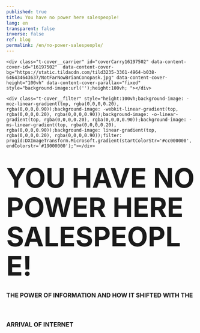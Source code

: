 ```yaml
---
published: true
title: You have no power here salespeople!
lang: en
transparent: false
inverse: false
ref: blog
permalink: /en/no-power-salespeople/
---
```




<!--allrecords-->
<div id="allrecords" class="t-records" data-hook="blocks-collection-content-node" data-tilda-project-id="56887" data-tilda-page-id="699959"  >

<div id="rec16197502" class="r" style=" " data-animationappear="off" data-record-type="274"   >
<!-- t255 -->
<!-- cover -->





<div class="t-cover" id="recorddiv16197502" bgimgfield="img" style="height:100vh; background-image:url('https://static.tildacdn.com/tild3235-3361-4964-b038-646434643637/-/resize/20x/NotFarNowBrianConopask.jpg');" >

	<div class="t-cover__carrier" id="coverCarry16197502" data-content-cover-id="16197502"  data-content-cover-bg="https://static.tildacdn.com/tild3235-3361-4964-b038-646434643637/NotFarNowBrianConopask.jpg" data-content-cover-height="100vh" data-content-cover-parallax="fixed"        style="background-image:url('');height:100vh; "></div>

    <div class="t-cover__filter" style="height:100vh;background-image: -moz-linear-gradient(top, rgba(0,0,0,0.20), rgba(0,0,0,0.90));background-image: -webkit-linear-gradient(top, rgba(0,0,0,0.20), rgba(0,0,0,0.90));background-image: -o-linear-gradient(top, rgba(0,0,0,0.20), rgba(0,0,0,0.90));background-image: -ms-linear-gradient(top, rgba(0,0,0,0.20), rgba(0,0,0,0.90));background-image: linear-gradient(top, rgba(0,0,0,0.20), rgba(0,0,0,0.90));filter: progid:DXImageTransform.Microsoft.gradient(startColorStr='#cc000000', endColorstr='#19000000');"></div>
  <div class="t255">
  <div class="t-container">
    <div class="t-width t-width_10 t255__mainblock">
        <div class="t-cover__wrapper t-valign_middle" style="height:100vh;">
          <div class="t255__wrapper" data-hook-content="covercontent">
                        <h1 class="t255__title t-title t-title_sm t-uppercase "  style="text-transform:uppercase;" field="title"><div style="font-size:72px;line-height:78px;" data-customstyle="yes">You Have No Power Here Salespeople!<br /><span style="font-size: 16px;">The power of information and how it shifted with the arrival of Internet</span> <br /></div></h1>            <span class="space"></span>
          </div>
        </div>
        <div class="t255__userblock">
          <div class="t255__userblock-img t-bgimg "  imgfield="img2" data-original="https://static.tildacdn.com/tild6534-3332-4831-a564-653335383132/49759ab977eb49179ea12ef7921c199f.jpg" style="background-image: url('https://static.tildacdn.com/tild6534-3332-4831-a564-653335383132/-/resize/20x/49759ab977eb49179ea12ef7921c199f.jpg');"></div>          <div class="t255__userblock-descr t-descr t-descr_xxs "  field="title2">By <strong>Konstantin Kostychuk</strong><strong><br />CEO at TTBA Group</strong><strong></strong></div>          <div class="t255__userblock-date t-descr t-descr_xxs "  field="descr2">on March 20, 2017</div>        </div>
    </div>
  </div>
  </div>


</div>

</div>


<div id="rec16378298" class="r" style="padding-top:0px;padding-bottom:0px; " data-animationappear="off" data-record-type="449"   >

<!-- T381 -->
<div id="nav16378298marker"></div>
<div id="nav16378298" class="t449   " data-navmarker="nav16378298marker" data-appearoffset="" data-hideoffset="">
    <div class="t449__wrapper ">
      <script type="text/javascript" src="//yastatic.net/share2/share.js" charset="utf-8"></script>
      <div class="t449__share_buttons ya-share2" data-direction="vertical" data-yashareL10n="en" data-services="facebook,twitter"></div>
    </div>
</div>

</div>


<div id="rec16197503" class="r" style="padding-top:90px;padding-bottom:60px;background-color:#ededed; "  data-record-type="127"   data-bg-color="#ededed">
<!-- T119 -->
<div class="t119">
	<div class="t-container ">
	  	<div class="t-col t-col_8 t-prefix_2">
			<div class="t119__preface t-descr t-opacity_70" style="opacity:0.70;" field="text"><div style="font-size:20px;text-align:left;" data-customstyle="yes"><strong></strong><strong>Picture this:</strong> Your car is a piece of crap. It's all rusty and the more you repair it the more it falls apart. After the last snowstorm, you made a decision; you're buying a new car! <br /><br /> What do you do? You Google it! You open your computer or your mobile device and you start looking at the different makes, models and prices of cars. After reading reviews, watching videos and comparing 3 to 10 different options, you select your vehicle of choice and you drive down to the nearest dealership to buy it. <br /><br /></div></div>
		</div>
	</div>
</div>
</div>


<div id="rec16197504" class="r" style="padding-top:0px;padding-bottom:0px; "  data-record-type="179"   >
<!-- cover -->





<div class="t-cover" id="recorddiv16197504" bgimgfield="img" style="height:100vh; background-image:url('https://static.tildacdn.com/tild6661-3536-4532-a631-323463393132/-/resize/20x/Car_dealership.jpg');" >

	<div class="t-cover__carrier" id="coverCarry16197504" data-content-cover-id="16197504"  data-content-cover-bg="https://static.tildacdn.com/tild6661-3536-4532-a631-323463393132/Car_dealership.jpg" data-content-cover-height="100vh" data-content-cover-parallax="fixed"        style="background-image:url('');height:100vh; "></div>

    <div class="t-cover__filter" style="height:100vh;background-image: -moz-linear-gradient(top, rgba(0,0,0,0.60), rgba(0,0,0,0.60));background-image: -webkit-linear-gradient(top, rgba(0,0,0,0.60), rgba(0,0,0,0.60));background-image: -o-linear-gradient(top, rgba(0,0,0,0.60), rgba(0,0,0,0.60));background-image: -ms-linear-gradient(top, rgba(0,0,0,0.60), rgba(0,0,0,0.60));background-image: linear-gradient(top, rgba(0,0,0,0.60), rgba(0,0,0,0.60));filter: progid:DXImageTransform.Microsoft.gradient(startColorStr='#66000000', endColorstr='#66000000');"></div>

<!-- T164 -->
<div class="t164">
	<div class="t-container">
		<div class="t-cover__wrapper t-valign_middle" style="height:100vh;">
          <div class="t-col t-col_8 t-prefix_2 t-align_left">
            <div data-hook-content="covercontent">
            <div class="t164__wrapper">
	          	          	          <div class="t164__descr t-descr t-descr_xxxl" field="descr"><div style="font-size:30px;" data-customstyle="yes"><br />Now image again that your car is a piece of crap but this time it's 1987. <br /></div></div>	          <div class="t164__text t-text t-text_md" field="text"><div style="font-size:18px;" data-customstyle="yes">If you wanted to buy a new car 30 years ago, what did you do? Those of you who are old enough will remember that your options were not many. We have this amazing capacity as human beings to quickly get used to the good things in life and expect them to be the new standards. <br /> <br />So let me take you back for a minute and remind you of what life was like before 12 year olds walked around with a satellite connection in their pocket. <br /><br /><strong>Here's what you did when shopping for a car: <br /></strong>1. Pick a make and find the nearest dealership. <br />2. Drive there (or take the bus). <br />3. Compare pricing options, deals, promotions and features. <br />4. Haggle with a salesperson. <br />5. Get haggled. <br />6. Then drive down to another dealership and repeat steps 1 through 5. <br />7. Do that three, four or even 10 times. <br /> <br /><br /></div></div>            </div>
            </div>
          </div>
		</div>
	</div>
</div>



</div>

</div>


<div id="rec16197505" class="r" style="padding-top:75px;padding-bottom:0px; "  data-record-type="106"   >
<!-- T004 -->
<div class="t004">
	<div class="t-container ">
	  	<div class="t-col t-col_8 t-prefix_2">
			<div field="text" class="t-text t-text_md  "><div style="font-size:18px;" data-customstyle="yes">If you're reading this and you're a business owner, you're probably thinking "A client coming to your store without Googling a single thing, that's great! Half the battle is already won! Business owners had it SO EASY back then!" And you're right! Without easy access to information, consumers had no choice but to come see you at the store. Good for business, not so good for the consumer. <br /><br /> First of all, most people couldn't haggle if their life depended on it. <br /><br /> Most of us can haggle for fruits or other produce at a summer market. It doesn't take a genius to compare apples to apples and oranges to oranges. But comparing a Volkswagen Passat to a Honda Accord can prove more difficult to do. Especially if your adversary is a salesman who has all the up-to-date information about his products while you only know what your uncle told you about his Oldsmobile. Guess who's coming out on top in that transaction. <br /><br /> <em>Do you see where I'm going with this yet? <br /></em><br /> The only reason you went to 10 different car dealerships 30 years ago is because you had no other choice. If you wanted information about a car, you went to a car salesman. If you wanted information about a fridge, a TV or any other product or service, you had to get out of your home and drive to the store. <br /></div></div>
		</div>
	</div>
</div>
</div>


<div id="rec16376790" class="r" style="padding-top:0px;padding-bottom:0px; "  data-record-type="223"   >
<!-- T195 -->
<div class="t195">
  <div class="t-container">

      <div class="t-col t-col_4 t-prefix_2">
        <div class="t195__text t-text t-text_md" field="text"><div style="font-size:18px;" data-customstyle="yes"><u><br />The power of information was consolidated within the salespeople.</u> They knew how to use it and how to squeeze as much as they could out of every customer. They'd get away with it time after time after time. It's no wonder that to this day, when most people think of a salesman they are thinking of someone who's pushy, persistent and aggressive. Source <a href="https://research.hubspot.com/charts/sales-description-word-cloud" target="_blank" style="color:#6072fc !important;" rel="color:#7181f7 !important;">HubSpot</a></div></div>
      </div>
          <div class="t-col t-col_4  t195__imgsection" itemscope itemtype="http://schema.org/ImageObject"><meta itemprop="image" content="https://static.tildacdn.com/tild3138-3162-4234-a538-313332356161/Sales_word_cloud.png">        <img class="t195__img t-img" data-tu-max-width="1200" data-tu-max-height="1200" src="https://static.tildacdn.com/tild3138-3162-4234-a538-313332356161/-/empty/Sales_word_cloud.png" data-original="https://static.tildacdn.com/tild3138-3162-4234-a538-313332356161/Sales_word_cloud.png" imgfield="img"   /><br />        <div class="t195__sectitle t-descr" field="imgtitle" itemprop="name"></div>
        <div class="t195__secdescr t-descr" field="imgdescr" itemprop="description"></div>
      </div>
      </div>
</div>
</div>


<div id="rec16375614" class="r" style="padding-top:15px;padding-bottom:30px; "  data-record-type="106"   >
<!-- T004 -->
<div class="t004">
	<div class="t-container ">
	  	<div class="t-col t-col_8 t-prefix_2">
			<div field="text" class="t-text t-text_md  "><strong>Fast-forward a decade: Enters Internet.<br /></strong><br />From its first appearance in the early nineties, Internet has changed the way we consume information, the way we shop, communicate and pretty much live. Advances in technology, and the incredibly rapid spread of connectivity across the developed world (and now beyond) has changed the relationship between consumers and salespeople forever (and for the better).</div>
		</div>
	</div>
</div>
</div>


<div id="rec16308241" class="r" style="padding-top:75px;padding-bottom:45px; "  data-record-type="271"   >
<!-- t250 -->
<div class="t250">
  <div class="t-container">
    <div class="t-row">
      <div class="t-col t-col_10 t-prefix_1">
        <div class="t250__text t-text-impact t-text-impact_sm" field="text">
          Today's consumer wants information right NOW and he only wants to move his thumbs to get it.<br />
        </div>
        <div>
          <a class="t250__link" href="https://twitter.com/intent/tweet?url=http://project56887.tilda.ws/page699959.html;text=Today's consumer wants information right NOW and he only wants to move his thumbs to get it.;size=l&count=none" target="_blank">            <div class="t250__icon">
              <svg width="28px" height="25px" viewBox="0 0 28 25">
                  <g stroke="none" stroke-width="1" fill="none" fill-rule="evenodd">
                      <g transform="translate(-704.000000, -1375.000000)" fill="#000000">
                          <path d="M731.2272,1375.449 C730.117467,1376.155 728.887333,1376.668 727.5788,1376.944 C726.532533,1375.748 725.038267,1375 723.386267,1375 C720.2148,1375 717.642533,1377.756 717.642533,1381.155 C717.642533,1381.637 717.693867,1382.106 717.79,1382.557 C713.016,1382.3 708.783333,1379.85 705.949733,1376.126 C705.455067,1377.034 705.171333,1378.092 705.171333,1379.221 C705.171333,1381.356 706.185867,1383.24 707.7268,1384.343 C706.785067,1384.311 705.899333,1384.034 705.124667,1383.573 L705.124667,1383.65 C705.124667,1386.631 707.104267,1389.12 709.733467,1389.686 C709.250933,1389.827 708.7432,1389.902 708.2196,1389.902 C707.85,1389.902 707.489733,1389.863 707.1388,1389.792 C707.870533,1392.236 709.992,1394.017 712.505467,1394.066 C710.538933,1395.716 708.061867,1396.701 705.370133,1396.701 C704.906267,1396.701 704.449867,1396.672 704,1396.615 C706.5424,1398.361 709.561733,1399.38 712.806,1399.38 C723.3732,1399.38 729.150533,1390.002 729.150533,1381.868 C729.150533,1381.601 729.1468,1381.335 729.134667,1381.071 C730.256533,1380.204 731.230933,1379.12 732,1377.884 C730.970533,1378.374 729.8636,1378.704 728.7016,1378.853 C729.886933,1378.094 730.797867,1376.887 731.2272,1375.449 L731.2272,1375.449 Z" id="Shape" sketch:type="MSShapeGroup"></path>
                      </g>
                  </g>
              </svg>
            </div>
                      </a>        </div>
      </div>
    </div>
  </div>
</div>
</div>


<div id="rec16197506" class="r" style="padding-top:0px;padding-bottom:0px; "  data-record-type="179"   >
<!-- cover -->





<div class="t-cover" id="recorddiv16197506" bgimgfield="img" style="height:90vh; background-image:url('https://static.tildacdn.com/tild6566-3065-4232-b736-613362616238/-/resize/20x/network_cables.jpg');" >

	<div class="t-cover__carrier" id="coverCarry16197506" data-content-cover-id="16197506"  data-content-cover-bg="https://static.tildacdn.com/tild6566-3065-4232-b736-613362616238/network_cables.jpg" data-content-cover-height="90vh" data-content-cover-parallax="fixed"        style="background-image:url('');height:90vh; "></div>

    <div class="t-cover__filter" style="height:90vh;background-image: -moz-linear-gradient(top, rgba(0,0,0,0.70), rgba(0,0,0,0.70));background-image: -webkit-linear-gradient(top, rgba(0,0,0,0.70), rgba(0,0,0,0.70));background-image: -o-linear-gradient(top, rgba(0,0,0,0.70), rgba(0,0,0,0.70));background-image: -ms-linear-gradient(top, rgba(0,0,0,0.70), rgba(0,0,0,0.70));background-image: linear-gradient(top, rgba(0,0,0,0.70), rgba(0,0,0,0.70));filter: progid:DXImageTransform.Microsoft.gradient(startColorStr='#4c000000', endColorstr='#4c000000');"></div>

<!-- T164 -->
<div class="t164">
	<div class="t-container">
		<div class="t-cover__wrapper t-valign_middle" style="height:90vh;">
          <div class="t-col t-col_8 t-prefix_2 t-align_left">
            <div data-hook-content="covercontent">
            <div class="t164__wrapper">
	          	          	          <div class="t164__descr t-descr t-descr_xxxl" field="descr"><div style="font-size:42px;" data-customstyle="yes">The Power Shift<br /></div></div>	          <div class="t164__text t-text t-text_md" field="text"><div style="font-size:18px;" data-customstyle="yes"><u></u>After decades of being abused and mistreated, the consumer is finally coming out on top. He is now king! He decides when he wants to look for your product, how he does it and where he does it. <br /><br /> But for the most part, they all start in the same place. Here are a few figures: <br />- 81% of shoppers conduct online research before buying <br />- 60% start their research on a search engine like Google <br />- 61% of shoppers read product reviews before making a purchase<br /><a href="http://www.adweek.com/digital/81-shoppers-conduct-online-research-making-purchase-infographic/" style="color:#8585f5 !important;" rel="color:#8585f5 !important;"><span style="color: rgb(95, 113, 245);">(Source)</span><br /></a> <br />By the time a consumer walks into a car dealership in 2017, his mind is already made up! And it's <u>not only cars</u>; it's the same story for the majority of products or services that you will see today! If 30 years ago, the sales cycle started when a customer would walk through the doors, today it starts when the consumer simply feels a need or a want. And with a smart phone in his pocket, he can start looking to fulfill that need within seconds. There's no need to speak with a salesman any more. All of the latest information is easily accessible online. <br /> <br />The dynamic of our work as businesspeople and as salespeople has changed the day that the power of information shifted from us towards the customer. Those who adapted survived and thrived, the rest died out, much like the dinosaurs did. <br /><br /></div></div>            </div>
            </div>
          </div>
		</div>
	</div>
</div>



</div>

</div>


<div id="rec16197507" class="r" style="padding-top:60px;padding-bottom:15px;background-color:#ffffff; "  data-record-type="184"   data-bg-color="#ffffff">
<!-- T169 -->
<div class="t169">
  <div class="t-container_100">
    <div class="t-row">
      <div class="t-col_100">
        <div class="t169__text t-title" field="text"><div style="font-size:30px;line-height:40px;text-align:center;color:#444444;" data-customstyle="yes"><span style="font-weight: 300;">So what can you do? How can you market your business<br />when the consumer calls all the shots? </span><br /></div></div>
      </div>
    </div>
  </div>
</div>
</div>


<div id="rec16309713" class="r" style="padding-top:15px;padding-bottom:15px; "  data-record-type="106"   >
<!-- T004 -->
<div class="t004">
	<div class="t-container ">
	  	<div class="t-col t-col_8 t-prefix_2">
			<div field="text" class="t-text t-text_md  "><strong><span data-redactor-tag="span" style="font-size: 28px;">Business starts with presence. </span><br /></strong><br /><span style="font-size: 18px;">Being on the first page of Google puts you on the list of companies that will be compared, but it doesn't guarantee contact just yet. Today's consumer will compare a few companies by looking at their overall online presence and then decide which companies he will contact for pricing. (We assume here that your product is the bomb and that your branding is on point.) <br /><br /> When it comes to online presence, here's what you need to think about: <br /> <br /><em>- Do you have a website? Is it mobile responsive? (more than 60% of all purchases start from a mobile device) <br />- Is your contact information visible? <br />- Do you have social media accounts? Are they active? <br />- Do you produce and share interesting and useful content? <br />- Does your business have reviews? How are they? <br />- Have you established yourself as an expert in your field? Can you be trusted? <br />- Do you have a Google My Business account? <br />- Did you come up in Google at all? In Google Ads?</em> <br /><br /> The above list is meant to get you to ask the right questions and start thinking about your business differently. In the next article, we'll look at a more systematic approach to building your marketing funnel and understanding the tools at your disposal at each stage of that model. </span><br /></div>
		</div>
	</div>
</div>
</div>


<div id="rec16309789" class="r" style="padding-top:30px;padding-bottom:15px; "  data-record-type="271"   >
<!-- t250 -->
<div class="t250">
  <div class="t-container">
    <div class="t-row">
      <div class="t-col t-col_10 t-prefix_1">
        <div class="t250__text t-text-impact t-text-impact_sm" field="text">
          Online presence is no longer an asset,<br />it's an absolute prerequisite for survival. <br />
        </div>
        <div>
          <a class="t250__link" href="https://twitter.com/intent/tweet?url=http://project56887.tilda.ws/page699959.html;text=Online presence is no longer an asset,it's an absolute prerequisite for survival. ;size=l&count=none" target="_blank">            <div class="t250__icon">
              <svg width="28px" height="25px" viewBox="0 0 28 25">
                  <g stroke="none" stroke-width="1" fill="none" fill-rule="evenodd">
                      <g transform="translate(-704.000000, -1375.000000)" fill="#000000">
                          <path d="M731.2272,1375.449 C730.117467,1376.155 728.887333,1376.668 727.5788,1376.944 C726.532533,1375.748 725.038267,1375 723.386267,1375 C720.2148,1375 717.642533,1377.756 717.642533,1381.155 C717.642533,1381.637 717.693867,1382.106 717.79,1382.557 C713.016,1382.3 708.783333,1379.85 705.949733,1376.126 C705.455067,1377.034 705.171333,1378.092 705.171333,1379.221 C705.171333,1381.356 706.185867,1383.24 707.7268,1384.343 C706.785067,1384.311 705.899333,1384.034 705.124667,1383.573 L705.124667,1383.65 C705.124667,1386.631 707.104267,1389.12 709.733467,1389.686 C709.250933,1389.827 708.7432,1389.902 708.2196,1389.902 C707.85,1389.902 707.489733,1389.863 707.1388,1389.792 C707.870533,1392.236 709.992,1394.017 712.505467,1394.066 C710.538933,1395.716 708.061867,1396.701 705.370133,1396.701 C704.906267,1396.701 704.449867,1396.672 704,1396.615 C706.5424,1398.361 709.561733,1399.38 712.806,1399.38 C723.3732,1399.38 729.150533,1390.002 729.150533,1381.868 C729.150533,1381.601 729.1468,1381.335 729.134667,1381.071 C730.256533,1380.204 731.230933,1379.12 732,1377.884 C730.970533,1378.374 729.8636,1378.704 728.7016,1378.853 C729.886933,1378.094 730.797867,1376.887 731.2272,1375.449 L731.2272,1375.449 Z" id="Shape" sketch:type="MSShapeGroup"></path>
                      </g>
                  </g>
              </svg>
            </div>
                      </a>        </div>
      </div>
    </div>
  </div>
</div>
</div>


<div id="rec16197508" class="r" style="padding-top:30px;padding-bottom:0px; "  data-record-type="493"   >
<!-- t493 -->

<div class="t493">

  <div class="t493__container t-container">
		<div class="t493__flex-wrapper">
	    <div class="t493__box-img-mobile t-col">
	      <div class="t493__tablewrapper">
	        <div class="t493__cell t-cell">
	          <img class="t493__img t-margin_auto t-img" src="https://static.tildacdn.com/tild6462-6661-4664-b635-303765333766/-/empty/salespeople.png" data-original="https://static.tildacdn.com/tild6462-6661-4664-b635-303765333766/salespeople.png" imgfiled="img5" >
	        </div>
	      </div>
	    </div>
	    	    <div class="t493__box-text t-col t-col_flex t-valign_middle t-col_6 ">
	      <div class="t493__tablewrapper">
	        <div class="t493__cell t-cell">
	          <div class="t493__item t-item ">
	            	            <div class="t493__textwrapper t-cell t-valign_top">
	              	                <div class="t493__heading t-heading t-heading_sm  t-align_center" style="" field="title">
	              <div style="color:#060606;" data-customstyle="yes"><strong><strong data-redactor-tag="strong">So that's it? Online presence is the answer? Not quite.</strong><br /></strong></div></div>	              	                <div class="t493__descr t-descr t-descr_xs t-align_center" style="" field="descr">
	              <div style="font-size:18px;" data-customstyle="yes"><br />Online presence is one of the answers. It's one of the very first answers. If you're thinking about the future of your business and about where your customers are looking for your products, online presence is a good start. <br /><br /> Active evaluation is when a potential client has found your business, liked what you're offering and is at the stage of comparing you to the competition. "Two-thirds of the touch points during the active-evaluation phase involve […] activities such as Internet reviews and word-of-mouth recommendations from friends and family." <br />Source: <span style="color: rgb(95, 113, 245);"><a href="http://www.mckinsey.com/business-functions/marketing-and-sales/our-insights/the-consumer-decision-journey" style="color: rgb(95, 113, 245);" target="_blank">McKinsey</a> </span><br /><br /> What does that mean? It means that simply being online is not enough. Just like they do in a store holding two products in front of them, they will also compare your business with others when searching online. <br /><strong></strong></div></div>	            </div>
	          </div>
	          	            <div class="t493__item t493__item_padding-top t-item ">
	              	              <div class="t493__textwrapper t-cell t-valign_top">
	                	                  <div class="t493__heading t-heading t-heading_sm t-align_center" style="" field="title2">
	                <div style="color:#515151;" data-customstyle="yes"></div></div>	                	              </div>
	            </div>
	          	          	          	<div class="t493__item t493__item_padding-top t-item ">
	              	              <div class="t493__textwrapper t-cell t-valign_top">
	                	                  <div class="t493__heading t-heading t-heading_sm t-align_center" style="" field="title3">
	                <div style="color:#474747;" data-customstyle="yes"></div></div>	                	              </div>
	            </div>
	          	          	        </div>
	      </div>
	    </div>
	    	      <div class="t493__box-img t-col t-col_flex t-valign_middle t-col_6 ">
	        <div class="t493__tablewrapper">
	          <div class="t493__cell t-cell">
	            <img class="t493__img t-img " src="https://static.tildacdn.com/tild6462-6661-4664-b635-303765333766/-/empty/salespeople.png" data-original="https://static.tildacdn.com/tild6462-6661-4664-b635-303765333766/salespeople.png" imgfield="img5" >
	          </div>
	        </div>
	      </div>
	    		</div>
  </div>



</div>
</div>


<div id="rec16309511" class="r" style="padding-top:0px;padding-bottom:0px; "  data-record-type="179"   >
<!-- cover -->





<div class="t-cover" id="recorddiv16309511" bgimgfield="img" style="height:100vh; background-image:url('https://static.tildacdn.com/tild3762-6438-4731-b039-353833383037/-/resize/20x/iStock_000050225464_Medium1002x666.jpg');" >

	<div class="t-cover__carrier" id="coverCarry16309511" data-content-cover-id="16309511"  data-content-cover-bg="https://static.tildacdn.com/tild3762-6438-4731-b039-353833383037/iStock_000050225464_Medium1002x666.jpg" data-content-cover-height="100vh" data-content-cover-parallax="fixed"        style="background-image:url('');height:100vh; "></div>

    <div class="t-cover__filter" style="height:100vh;background-image: -moz-linear-gradient(top, rgba(255,255,255,0.90), rgba(255,255,255,0.80));background-image: -webkit-linear-gradient(top, rgba(255,255,255,0.90), rgba(255,255,255,0.80));background-image: -o-linear-gradient(top, rgba(255,255,255,0.90), rgba(255,255,255,0.80));background-image: -ms-linear-gradient(top, rgba(255,255,255,0.90), rgba(255,255,255,0.80));background-image: linear-gradient(top, rgba(255,255,255,0.90), rgba(255,255,255,0.80));filter: progid:DXImageTransform.Microsoft.gradient(startColorStr='#19ffffff', endColorstr='#33ffffff');"></div>

<!-- T164 -->
<div class="t164">
	<div class="t-container">
		<div class="t-cover__wrapper t-valign_middle" style="height:100vh;">
          <div class="t-col t-col_8 t-prefix_2 t-align_left">
            <div data-hook-content="covercontent">
            <div class="t164__wrapper">
	          	          	          <div class="t164__descr t-descr t-descr_xxxl" field="descr"><div style="font-size:30px;color:#1a1a1a;" data-customstyle="yes"><strong>Conclusion</strong> <br /></div></div>	          <div class="t164__text t-text t-text_md" field="text"><div style="font-size:18px;color:#0b0b0b;" data-customstyle="yes">We've said it, doing business is harder today than it was 30 years ago. There's no denying the fact that there are many more companies opening every week, competition is getting more fierce, sometimes international, and the consumer has access to detailed information at the swipe of a finger. <br /> <br />Make no mistake; your competitors are already online. They have been for a while. Online presence is a big step in the right direction but if you haven't made that step by 2017, you're already behind! If your company is not visible online, it is not visible at all. <br /> <br />Be smart about your business. Plan, test, adjust and try again. Leave nothing to chance, be calculated and systematic, use the right tools and target the right audience to grow your business. <br /> <br />If you're not sure where to start, our consultations are free. <u><a href="#GrowMyBusiness" style="color: rgb(11, 11, 11);" rel="" data-redactor-tag="a">Here</a>'s</u> how to get in touch!<br /></div></div>            </div>
            </div>
          </div>
		</div>
	</div>
</div>



</div>

</div>


<div id="rec16310536" class="r" style=" " data-animationappear="off" data-record-type="330"   >

<style>
#rec16310536 input::-webkit-input-placeholder {color:#000000; opacity: 0.5;}
#rec16310536 input::-moz-placeholder          {color:#000000; opacity: 0.5;}
#rec16310536 input:-moz-placeholder           {color:#000000; opacity: 0.5;}
#rec16310536 input:-ms-input-placeholder      {color:#000000; opacity: 0.5;}
#rec16310536 textarea::-webkit-input-placeholder {color:#000000; opacity: 0.5;}
#rec16310536 textarea::-moz-placeholder          {color:#000000; opacity: 0.5;}
#rec16310536 textarea:-moz-placeholder           {color:#000000; opacity: 0.5;}
#rec16310536 textarea:-ms-input-placeholder      {color:#000000; opacity: 0.5;}
</style>
<div class="t330">
  <div class="t-popup" data-tooltip-hook="#GrowMyBusiness" >
    <div class="t-popup__close">
      <svg width="23px" height="23px" viewBox="0 0 23 23" version="1.1" xmlns="http://www.w3.org/2000/svg" xmlns:xlink="http://www.w3.org/1999/xlink">
        <g stroke="none" stroke-width="1" fill="#fff" fill-rule="evenodd">
          <rect transform="translate(11.313708, 11.313708) rotate(-45.000000) translate(-11.313708, -11.313708) " x="10.3137085" y="-3.6862915" width="2" height="30"></rect>
          <rect transform="translate(11.313708, 11.313708) rotate(-315.000000) translate(-11.313708, -11.313708) " x="10.3137085" y="-3.6862915" width="2" height="30"></rect>
        </g>
      </svg>
    </div>
    <div class="t-popup__container t-width t-width_6">
        <img class="t330__img t-img" src="https://static.tildacdn.com/tild6632-6531-4531-a564-626639616530/-/empty/ttba_moto.jpg" data-original="https://static.tildacdn.com/tild6632-6531-4531-a564-626639616530/ttba_moto.jpg" imgfield="img" >        <div class="t330__wrapper t-align_center" style=";">
          <div class="t330__title t-title t-title_xxs"><div style="font-size:16px;" data-customstyle="yes"><span style="font-weight: 400;">We always respond in less than 4 hours.<br /><br /></span></div></div>                    <form id="form16310536" name='form16310536' role="form" action='https://forms.tildacdn.com/procces/' method='POST' data-formactiontype="2" data-inputbox=".t330__blockinput"  data-success-url="https://ttbagroup.com/en/request-submitted" class="js-form-proccess">                                                                  <input type="hidden" name="formservices[]" value="67787a8c45c4f24353fc05cdd55eaa8d" class="js-formaction-services">

                                                                                  <div>
                          <div class="js-errorbox-all t330__blockinput-errorbox" style="display:none;">
                              <div class="t330__blockinput-errors-text t-text t-text_xs">
                                  <p class="t330__blockinput-errors-item js-rule-error js-rule-error-all"></p>
                        		<p class="t330__blockinput-errors-item js-rule-error js-rule-error-req">Required field</p>
                        		<p class="t330__blockinput-errors-item js-rule-error js-rule-error-email">Please correct e-mail address</p>
                        		<p class="t330__blockinput-errors-item js-rule-error js-rule-error-name">Name Wrong. Correct please</p>
                        		<p class="t330__blockinput-errors-item js-rule-error js-rule-error-phone">Please correct phone number</p>
                        		<p class="t330__blockinput-errors-item js-rule-error js-rule-error-string">Please enter letter, number or punctuation symbols.</p>
                              </div>
                          </div>
                          <div class="js-successbox t330__blockinput-success t-text t-text_xs" style="display:none;">
                                                            Thank You! Your request has been submitted.
                                                      </div>
                        </div>
                        <div class="t330__input-wrapper">
                                                                              <div class="t330__blockinput">
                              <input type="text" name="email" class="t330__input t-input js-tilda-rule " value="" placeholder="Your Name"  onfocus="this.placeholder = ''" onblur="this.placeholder = 'Your Name'" data-tilda-req="1" data-tilda-rule="email" style="color:#000000; border:1px solid #c9c9c9; background-color:#ffffff; border-radius: 5px; -moz-border-radius: 5px; -webkit-border-radius: 5px;">
                          </div>
                                                                                                        <div class="t330__blockinput">
                              <input type="text" name="name" class="t330__input t-input js-tilda-rule " value="" placeholder="Your Email"  onfocus="this.placeholder = ''" onblur="this.placeholder = 'Your Email'" data-tilda-req="1" data-tilda-rule="none" style="color:#000000; border:1px solid #c9c9c9; background-color:#ffffff; border-radius: 5px; -moz-border-radius: 5px; -webkit-border-radius: 5px;">
                          </div>
                                                                                                        <div class="t330__blockinput">
                              <input type="text" name="phone" class="t330__input t-input js-tilda-rule " value="" placeholder="Your Phone Number"  onfocus="this.placeholder = ''" onblur="this.placeholder = 'Your Phone Number'" data-tilda-req="1" data-tilda-rule="phone" style="color:#000000; border:1px solid #c9c9c9; background-color:#ffffff; border-radius: 5px; -moz-border-radius: 5px; -webkit-border-radius: 5px;">
                          </div>



                                                                              <div class="t330__blockinput">
                              <textarea name="Whatdoyouwanttodiscuss" class="t330__input t-input js-tilda-rule " placeholder="What do you want to discuss?"  onfocus="this.placeholder = ''" onblur="this.placeholder = 'What do you want to discuss?'"  style="color:#000000; border:1px solid #c9c9c9; background-color:#ffffff; border-radius: 5px; -moz-border-radius: 5px; -webkit-border-radius: 5px;height:68px" rows="2"></textarea>
                          </div>
                                                    <div class="t330__blockbutton">
                              <button type="submit" class="t330__submit t-submit" style="color:#ffffff;background-color:#ed4b3a;border-radius:5px; -moz-border-radius:5px; -webkit-border-radius:5px;">SEND</button>                          </div>
                         </div>
          </form>
        </div>
      </div>
    </div>
</div>
<script type="text/javascript">
$(document).ready(function(){
  setTimeout(function(){
    t330_initPopup('16310536');
  }, 500);
});
</script>


</div>


<div id="rec16197510" class="r" style="padding-top:45px;padding-bottom:45px; "  data-record-type="132"   >
<div class="t-container_100">
	<div style="position: relative; right: 50%; float: right;">
		<div style="position: relative; z-index: 1; right: -50%;">
			<div style="display: table;">
			<div style="display:table-row; width:auto; clear:both;">

						<div id="fb-root"></div>

			<script>(function(d, s, id) {
			  var js, fjs = d.getElementsByTagName(s)[0];
			  if (d.getElementById(id)) return;
			  js = d.createElement(s); js.id = id;
			  js.src = "//connect.facebook.net/en_En/sdk.js#xfbml=1&appId=257953674358265&version=v2.0";
			  fjs.parentNode.insertBefore(js, fjs);
			}(document, 'script', 'facebook-jssdk'));</script>


						<div style="border:0px solid;height:25px; float:left; display:table-column; padding-left:10px; padding-top:4px;">
			<div class="fb-like" data-layout="button_count" data-action="like" data-show-faces="false" data-share="false"></div>
			</div>

						<div style="border:0px solid;height:25px; float:left; display:table-column; padding-left:10px; padding-top:4px;">
			<div class="fb-share-button" data-type="button_count"></div>
			</div>




						<div style="float:left; width:80px; display:table-column; height:25px; border:0px solid; padding-left:10px; padding-top:4px;">
			<a href="https://twitter.com/share" class="twitter-share-button" data-text="You have no power here salespeople!">Tweet</a>
			<script>!function(d,s,id){var js,fjs=d.getElementsByTagName(s)[0],p=/^http:/.test(d.location)?'http':'https';if(!d.getElementById(id)){js=d.createElement(s);js.id=id;js.src=p+'://platform.twitter.com/widgets.js';fjs.parentNode.insertBefore(js,fjs);}}(document, 'script', 'twitter-wjs');</script>
			</div>

			</div>
			</div>
		</div>
	</div>
</div>
</div>


<div id="rec16311351" class="r" style="padding-top:0px;padding-bottom:0px; " data-animationappear="off" data-record-type="307"   >
<!-- t278 -->
<!-- cover -->





<div class="t-cover" id="recorddiv16311351" bgimgfield="img" style="height:100vh; background-image:url('https://static.tildacdn.com/tild6432-6139-4635-a466-633539363738/-/resize/20x/mtlcityview.jpg');" >

	<div class="t-cover__carrier" id="coverCarry16311351" data-content-cover-id="16311351"  data-content-cover-bg="https://static.tildacdn.com/tild6432-6139-4635-a466-633539363738/mtlcityview.jpg" data-content-cover-height="100vh" data-content-cover-parallax="fixed"        style="background-image:url('');height:100vh; "></div>

    <div class="t-cover__filter" style="height:100vh;background-image: -moz-linear-gradient(top, rgba(46,46,46,0.80), rgba(46,46,46,0.80));background-image: -webkit-linear-gradient(top, rgba(46,46,46,0.80), rgba(46,46,46,0.80));background-image: -o-linear-gradient(top, rgba(46,46,46,0.80), rgba(46,46,46,0.80));background-image: -ms-linear-gradient(top, rgba(46,46,46,0.80), rgba(46,46,46,0.80));background-image: linear-gradient(top, rgba(46,46,46,0.80), rgba(46,46,46,0.80));filter: progid:DXImageTransform.Microsoft.gradient(startColorStr='#332e2e2e', endColorstr='#332e2e2e');"></div>
  <div class="t278">
  <div class="t-container ">
    <div class="t-width t-width_6 t278__mainblock">
      <div class="t-cover__wrapper t-valign_middle" style="height:100vh;">
        <div class="t278__mainwrapper" data-hook-content="covercontent">
          <div class="t278__title t-title t-title_xs" field="title">Receive marketing and sales insights right in your Inbox.</div>          <div class="t278__descr t-descr t-descr_md" field="descr">We promise we will never spam you.</div>          <form id="form16311351" name='form16311351' role="form" action='https://forms.tildacdn.com/procces/' method='POST' data-formactiontype="2"  data-inputbox=".t278__blockinput"   class="js-form-proccess">                                                <input type="hidden" name="formservices[]" value="67787a8c45c4f24353fc05cdd55eaa8d" class="js-formaction-services">

                            <div style="position: absolute; left: -5000px;"><input type="text" name="tspecomment" tabindex="-1" value=""></div>


                <div class="t278__input-mainblock t-width t-width_6">

                  <div class="t278__allert-wrapper">
                    <div class="t278__blockinput-errorbox js-errorbox-all" style="display:none;">
                        <div class="t278__blockinput-errors-text t-descr t-descr_xs">
                            <p class="t278__blockinput-errors-item js-rule-error js-rule-error-all"></p>
                        	<p class="t278__blockinput-errors-item js-rule-error js-rule-error-req">Required field</p>
                        	<p class="t278__blockinput-errors-item js-rule-error js-rule-error-email">Please correct e-mail address</p>
                        	<p class="t278__blockinput-errors-item js-rule-error js-rule-error-name">Name Wrong. Correct please</p>
                        	<p class="t278__blockinput-errors-item js-rule-error js-rule-error-phone">Please correct phone number</p>
                        	<p class="t278__blockinput-errors-item js-rule-error js-rule-error-string">Please enter letter, number or punctuation symbols.</p>
                        </div>
                    </div>
                    <div class="t278__blockinput-success js-successbox" style="display:none;">
                        <div class="t278__success-icon">
                          <svg width="50px" height="50px" viewBox="0 0 50 50">
                            <g stroke="none" stroke-width="1" fill="none" fill-rule="evenodd">
                              <g fill="#FFFFFF">
                                <path d="M25.0982353,49.2829412 C11.5294118,49.2829412 0.490588235,38.2435294 0.490588235,24.6752941 C0.490588235,11.1064706 11.53,0.0670588235 25.0982353,0.0670588235 C38.6664706,0.0670588235 49.7058824,11.1064706 49.7058824,24.6752941 C49.7058824,38.2441176 38.6664706,49.2829412 25.0982353,49.2829412 L25.0982353,49.2829412 Z M25.0982353,1.83176471 C12.5023529,1.83176471 2.25529412,12.0794118 2.25529412,24.6752941 C2.25529412,37.2705882 12.5023529,47.5182353 25.0982353,47.5182353 C37.6941176,47.5182353 47.9411765,37.2705882 47.9411765,24.6752941 C47.9411765,12.0794118 37.6941176,1.83176471 25.0982353,1.83176471 L25.0982353,1.83176471 Z"></path>
                                <path d="M22.8435294,30.5305882 L18.3958824,26.0829412 C18.0511765,25.7382353 18.0511765,25.18 18.3958824,24.8352941 C18.7405882,24.4905882 19.2988235,24.4905882 19.6435294,24.8352941 L22.8429412,28.0347059 L31.7282353,19.1488235 C32.0729412,18.8041176 32.6311765,18.8041176 32.9758824,19.1488235 C33.3205882,19.4935294 33.3205882,20.0517647 32.9758824,20.3964706 L22.8435294,30.5305882 L22.8435294,30.5305882 Z"></path>
                              </g>
                            </g>
                          </svg>
                        </div>
                        <div class="t278__success-message t-descr t-descr_lg">Your data has been submitted. Thank you!</div>
                    </div>
                  </div>

                  <div class="t278__wrapper">
                                        <div class="t278__blockinput">
                        <input type="text" name="EMAIL" class="t278__input t-input js-tilda-rule " value="" placeholder="Your e-mail" data-tilda-req="1" data-tilda-rule="email" style="color:#000000;  background-color:#ffffff; border-radius: 4px; -moz-border-radius: 4px; -webkit-border-radius: 4px;">
                    </div>
                                                                                <div class="t278__blockinput">
                        <input type="text" name="name" class="t278__input t-input js-tilda-rule " value="" placeholder="Name" data-tilda-req="1" data-tilda-rule="none" style="color:#000000;  background-color:#ffffff; border-radius: 4px; -moz-border-radius: 4px; -webkit-border-radius: 4px;">
                    </div>



                    <div class="t278__blockbutton">
                                                  <button type="submit" class="t-submit" style="color:#ffffff;background-color:#ed4b3a;border-radius:7px; -moz-border-radius:7px; -webkit-border-radius:7px;">SEND ME ONLY INTERESTING CONTENT</button>
                                            </div>
                  </div>
              </div>
        </form>
        </div>
      </div>
    </div>
  </div>
  </div>
<style>
#rec16311351 input::-webkit-input-placeholder {color:#000000; opacity: 0.5;}
#rec16311351 input::-moz-placeholder          {color:#000000; opacity: 0.5;}
#rec16311351 input:-moz-placeholder           {color:#000000; opacity: 0.5;}
#rec16311351 input:-ms-input-placeholder      {color:#000000; opacity: 0.5;}
#rec16311351 textarea::-webkit-input-placeholder {color:#000000; opacity: 0.5;}
#rec16311351 textarea::-moz-placeholder          {color:#000000; opacity: 0.5;}
#rec16311351 textarea:-moz-placeholder           {color:#000000; opacity: 0.5;}
#rec16311351 textarea:-ms-input-placeholder      {color:#000000; opacity: 0.5;}
</style>


</div>



</div>

</div>
<!--/allrecords-->

